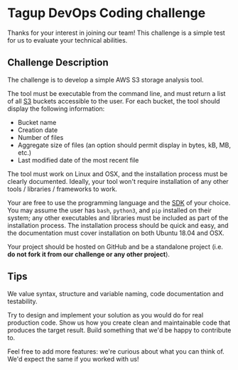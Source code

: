 # Tagup DevOps Coding challenge

Thanks for your interest in joining our team! This challenge is a simple test for us to evaluate your technical abilities.

## Challenge Description

The challenge is to develop a simple AWS S3 storage analysis tool.

The tool must be executable from the command line, and must return a list of all [S3](https://aws.amazon.com/documentation/s3/) buckets accessible to the user. For each bucket, the tool should display the following information:

- Bucket name
- Creation date
- Number of files
- Aggregate size of files (an option should permit display in bytes, kB, MB, etc.)
- Last modified date of the most recent file

The tool must work on Linux and OSX, and the installation process must be clearly documented. Ideally, your tool won't require installation of any other tools / libraries / frameworks to work.

Your are free to use the programming language and the [SDK](https://aws.amazon.com/tools/) of your choice. You may assume the user has `bash`, `python3`, and `pip` installed on their system; any other executables and libraries must be included as part of the installation process. The installation process should be quick and easy, and the documentation must cover installation on both Ubuntu 18.04 and OSX.

Your project should be hosted on GitHub and be a standalone project (i.e. **do not fork it from our challenge or any other project**).

## Tips

We value syntax, structure and variable naming, code documentation and testability.

Try to design and implement your solution as you would do for real production code. Show us how you create clean and maintainable code that produces the target result. Build something that we'd be happy to contribute to.

Feel free to add more features: we're curious about what you can think of. We'd expect the same if you worked with us!
